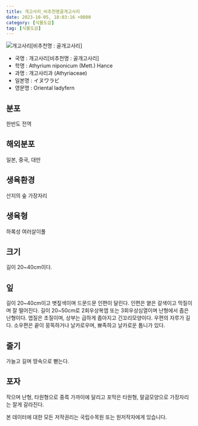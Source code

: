 ```yaml
---
title: 개고사리_비추천명골개고사리
date: 2023-10-05, 18:03:16 +0800
category: [식물도감]
tag: [식물도감]
---
```




![개고사리[비추천명 : 골개고사리]](http://www.nature.go.kr/fileUpload/plants/basic/Aspleniaceae/Asplenium/3967/3967_1_th2.jpg)
- 국명 : 개고사리[비추천명 : 골개고사리]
- 학명 : Athyrium niponicum (Mett.) Hance
- 과명 : 개고사리과 (Athyriaceae)
- 일본명 : イヌワラビ
- 영문명 : Oriental ladyfern


## 분포
한반도 전역
## 해외분포
일본, 중국, 대만
## 생육환경
산지의 숲 가장자리
## 생육형
하록성 여러살이풀
## 크기
길이 20~40cm이다.
## 잎
길이 20~40cm이고 볏짚색이며 드문드문 인편이 달린다. 인편은 옅은 갈색이고 막질이며 잘 떨어진다. 길이 20~50cm로 2회우상복엽 또는 3회우상심열이며 난형에서 좁은 난형이다. 엽질은 초질이며, 상부는 급하게 좁아지고 긴꼬리모양이다. 우편의 자루가 길다. 소우편은 끝이 뭉뚝하거나 날카로우며, 뾰족하고 날카로운 톱니가 있다.
## 줄기
가늘고 길며 땅속으로 뻗는다.
## 포자
작으며 난형, 타원형으로 중륵 가까이에 달리고 포막은 타원형, 말굽모양으로 가장자리는 잘게 갈라진다.






본 데이터에 대한 모든 저작권리는 국립수목원 또는 원저작자에게 있습니다.
